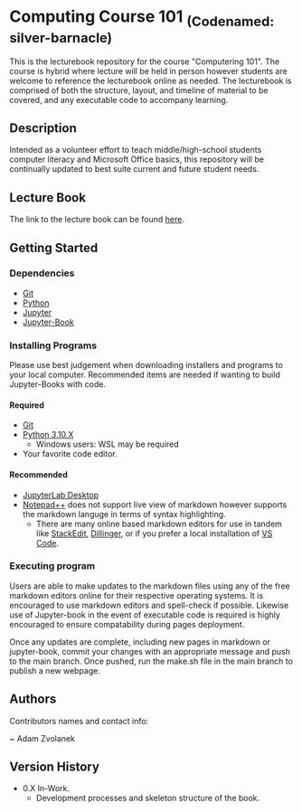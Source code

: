 # Computing Course 101 <sub>(Codenamed: silver-barnacle)</sub>

This is the lecturebook repository for the course "Computering 101". The course is hybrid where lecture will be held in person however students are welcome to reference the lecturebook online as needed. The lecturebook is comprised of both the structure, layout, and timeline of material to be covered, and any executable code to accompany learning.

## Description

Intended as a volunteer effort to teach middle/high-school students computer literacy and Microsoft Office basics, this repository will be continually updated to best suite current and future student needs. 

## Lecture Book
The link to the lecture book can be found [here](https://adamzvolanek.github.io/silver-barnacle/).

## Getting Started

### Dependencies

* [Git](https://git-scm.com)
* [Python](https://www.python.org)
* [Jupyter](https://jupyter.org/)
* [Jupyter-Book](https://jupyterbook.org/en/stable/intro.html)

### Installing Programs
Please use best judgement when downloading installers and programs to your local computer. Recommended items are needed if wanting to build Jupyter-Books with code.

#### Required
* [Git](https://git-scm.com/book/en/v2/Getting-Started-Installing-Git)
* [Python 3.10.X](https://www.python.org/downloads/)
  * Windows users: WSL may be required
* Your favorite code editor.

#### Recommended
* [JupyterLab Desktop](https://github.com/jupyterlab/jupyterlab-desktop)
* [Notepad++](https://notepad-plus-plus.org/) does not support live view of markdown however supports the markdown languge in terms of syntax highlighting.
  * There are many online based markdown editors for use in tandem like [StackEdit](https://stackedit.io/), [Dillinger](https://dillinger.io/), or if you prefer a local installation of [VS Code](https://code.visualstudio.com/).

### Executing program

Users are able to make updates to the markdown files using any of the free markdown editors online for their respective operating systems. It is encouraged to use markdown editors and spell-check if possible. Likewise use of Jupyter-book in the event of executable code is required is highly encouraged to ensure compatability during pages deployment.

Once any updates are complete, including new pages in markdown or jupyter-book, commit your changes with an appropriate message and push to the main branch. Once pushed, run the make.sh file in the main branch to publish a new webpage.

## Authors

Contributors names and contact info:

~ Adam Zvolanek 

## Version History

* 0.X In-Work.
  * Development processes and skeleton structure of the book.
